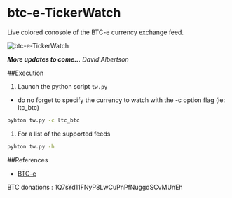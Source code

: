 btc-e-TickerWatch
====

Live colored conosole of the BTC-e currency exchange feed.

![btc-e-TickerWatch](http://i.imgur.com/IbpzJEK.jpg "btc-e-TickerWatch")

***More updates to come...***
*David Albertson*

##Execution
1) Launch the python script `tw.py` 
  * do no forget to specify the currency to watch with the -c option flag (ie: ltc_btc)

~~~ sh
pyhton tw.py -c ltc_btc
~~~

1) For a list of the supported feeds
~~~ sh
pyhton tw.py -h
~~~

##References
- [BTC-e](http://www.btc-e.com)

BTC donations : 1Q7sYd11FNyP8LwCuPnPfNuggdSCvMUnEh
